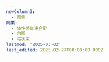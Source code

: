```yaml
---
newColumn3:
  - 両側
病巣:
  - 体性感覚連合野
  - 角回
  - 弓状束
lastmod: '2025-03-02'
last_edited: 2025-02-27T00:00:00.000Z
---
```



